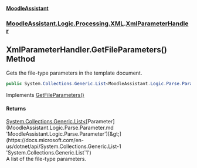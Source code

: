 #### [MoodleAssistant](index.md 'index')
### [MoodleAssistant.Logic.Processing.XML](MoodleAssistant.Logic.Processing.XML.md 'MoodleAssistant.Logic.Processing.XML').[XmlParameterHandler](MoodleAssistant.Logic.Processing.XML.XmlParameterHandler.md 'MoodleAssistant.Logic.Processing.XML.XmlParameterHandler')

## XmlParameterHandler.GetFileParameters() Method

Gets the file-type parameters in the template document.

```csharp
public System.Collections.Generic.List<MoodleAssistant.Logic.Parse.Parameter> GetFileParameters();
```

Implements [GetFileParameters()](MoodleAssistant.Logic.Processing.IParameterHandler.GetFileParameters().md 'MoodleAssistant.Logic.Processing.IParameterHandler.GetFileParameters()')

#### Returns
[System.Collections.Generic.List&lt;](https://docs.microsoft.com/en-us/dotnet/api/System.Collections.Generic.List-1 'System.Collections.Generic.List`1')[Parameter](MoodleAssistant.Logic.Parse.Parameter.md 'MoodleAssistant.Logic.Parse.Parameter')[&gt;](https://docs.microsoft.com/en-us/dotnet/api/System.Collections.Generic.List-1 'System.Collections.Generic.List`1')  
A list of the file-type parameters.